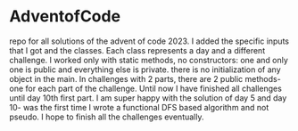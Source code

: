 # AdventofCode
repo for all solutions of the advent of code 2023.
I added the specific inputs that I got and the classes. Each class represents a day and a different challenge. I worked only with static methods, no constructors:
one and only one is public and everything else is private. there is no initialization of any object in the main. In challenges with 2 parts, there are 2 public methods- one for each part of the challenge. Until now I have finished all challenges until day 10th first part. I am super happy with the solution of day 5 and day 10- was the first time I wrote a functional DFS based algorithm and not pseudo. I hope to finish all the challenges eventually.
